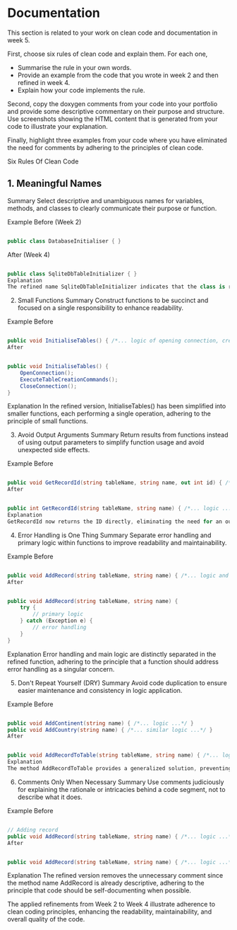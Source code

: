 # Documentation

This section is related to your work on clean code and documentation in week 5.

First, choose six rules of clean code and explain them. For each one,

* Summarise the rule in your own words.
* Provide an example from the code that you wrote in week 2 and then refined in week 4.
* Explain how your code implements the rule. 

Second, copy the doxygen comments from your code into your portfolio and provide some 
descriptive commentary on their purpose and structure. Use screenshots showing the HTML 
content that is generated from your code to illustrate your explanation.

Finally, highlight three examples from your code where you have eliminated the need
for comments by adhering to the principles of clean code.
 
Six Rules Of Clean Code

<h2> 1. Meaningful Names </h2>
Summary
Select descriptive and unambiguous names for variables, methods, and classes to clearly communicate their purpose or function.

Example
Before (Week 2)

```csharp

public class DatabaseInitialiser { }

```

After (Week 4)

```csharp

public class SqliteDbTableInitializer { }
Explanation
The refined name SqliteDbTableInitializer indicates that the class is related to initializing tables in an SQLite database, providing more explicit information than DatabaseInitialiser.
```

2. Small Functions
Summary
Construct functions to be succinct and focused on a single responsibility to enhance readability.

Example
Before

```csharp

public void InitialiseTables() { /*... logic of opening connection, creating tables, and closing connection ...*/ }
After

```

```csharp

public void InitialiseTables() {
    OpenConnection();
    ExecuteTableCreationCommands();
    CloseConnection();
}

```
Explanation
In the refined version, InitialiseTables() has been simplified into smaller functions, each performing a single operation, adhering to the principle of small functions.

3. Avoid Output Arguments
Summary
Return results from functions instead of using output parameters to simplify function usage and avoid unexpected side effects.

Example
Before

```csharp

public void GetRecordId(string tableName, string name, out int id) { /*... logic ...*/ }
After
```
```csharp

public int GetRecordId(string tableName, string name) { /*... logic ...*/ }
Explanation
GetRecordId now returns the ID directly, eliminating the need for an output parameter and enhancing clarity.
```
4. Error Handling is One Thing
Summary
Separate error handling and primary logic within functions to improve readability and maintainability.

Example
Before

```csharp

public void AddRecord(string tableName, string name) { /*... logic and error handling...*/ }
After
```
```csharp

public void AddRecord(string tableName, string name) {
    try {
        // primary logic
    } catch (Exception e) {
        // error handling
    }
}
```
Explanation
Error handling and main logic are distinctly separated in the refined function, adhering to the principle that a function should address error handling as a singular concern.

5. Don't Repeat Yourself (DRY)
Summary
Avoid code duplication to ensure easier maintenance and consistency in logic application.

Example
Before

```csharp

public void AddContinent(string name) { /*... logic ...*/ }
public void AddCountry(string name) { /*... similar logic ...*/ }
After
```
```csharp

public void AddRecordToTable(string tableName, string name) { /*... logic ...*/ }
Explanation
The method AddRecordToTable provides a generalized solution, preventing repetitive logic and ensuring a single point of modification.
```
6. Comments Only When Necessary
Summary
Use comments judiciously for explaining the rationale or intricacies behind a code segment, not to describe what it does.

Example
Before

```csharp

// Adding record
public void AddRecord(string tableName, string name) { /*... logic ...*/ }
After
```
```csharp

public void AddRecord(string tableName, string name) { /*... logic ...*/ }
```
Explanation
The refined version removes the unnecessary comment since the method name AddRecord is already descriptive, adhering to the principle that code should be self-documenting when possible.

The applied refinements from Week 2 to Week 4 illustrate adherence to clean coding principles, enhancing the readability, maintainability, and overall quality of the code.
